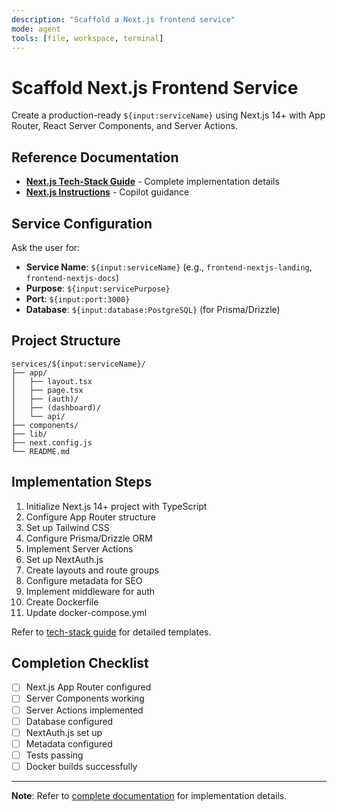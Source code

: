 ```yaml
---
description: "Scaffold a Next.js frontend service"
mode: agent
tools: [file, workspace, terminal]
---
```


# Scaffold Next.js Frontend Service

Create a production-ready `${input:serviceName}` using Next.js 14+ with App Router, React Server Components, and Server Actions.

## Reference Documentation

- **[Next.js Tech-Stack Guide](../../../../docs/tech-stacks/frontends/nextjs.md)** - Complete implementation details
- **[Next.js Instructions](../instructions/service-frontend-nextjs.instructions.md)** - Copilot guidance

## Service Configuration

Ask the user for:
- **Service Name**: `${input:serviceName}` (e.g., `frontend-nextjs-landing`, `frontend-nextjs-docs`)
- **Purpose**: `${input:servicePurpose}`
- **Port**: `${input:port:3000}`
- **Database**: `${input:database:PostgreSQL}` (for Prisma/Drizzle)

## Project Structure

```
services/${input:serviceName}/
├── app/
│   ├── layout.tsx
│   ├── page.tsx
│   ├── (auth)/
│   ├── (dashboard)/
│   └── api/
├── components/
├── lib/
├── next.config.js
└── README.md
```

## Implementation Steps

1. Initialize Next.js 14+ project with TypeScript
2. Configure App Router structure
3. Set up Tailwind CSS
4. Configure Prisma/Drizzle ORM
5. Implement Server Actions
6. Set up NextAuth.js
7. Create layouts and route groups
8. Configure metadata for SEO
9. Implement middleware for auth
10. Create Dockerfile
11. Update docker-compose.yml

Refer to [tech-stack guide](../../../../docs/tech-stacks/frontends/nextjs.md) for detailed templates.

## Completion Checklist

- [ ] Next.js App Router configured
- [ ] Server Components working
- [ ] Server Actions implemented
- [ ] Database configured
- [ ] NextAuth.js set up
- [ ] Metadata configured
- [ ] Tests passing
- [ ] Docker builds successfully

---

**Note**: Refer to [complete documentation](../../../../docs/tech-stacks/frontends/nextjs.md) for implementation details.

